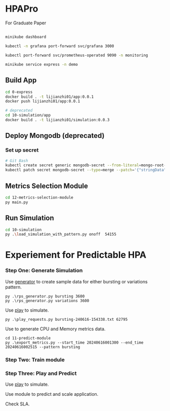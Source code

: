 # HPAPro
For Graduate Paper


## 
```bash
minikube dashboard 

kubectl -n grafana port-forward svc/grafana 3000

kubectl port-forward svc/prometheus-operated 9090 -n monitoring

minikube service express -n demo
```


## Build App
```bash
cd 0-express
docker build . -t lijianzhi01/app:0.0.1
docker push lijianzhi01/app:0.0.1

# deprecated
cd 10-simulation/app
docker build . -t lijianzhi01/simulation:0.0.3
```

## Deploy Mongodb (deprecated)
### Set up secret
```bash
# Git Bash
kubectl create secret generic mongodb-secret --from-literal=mongo-root-username='jianzhili' -n demo
kubectl patch secret mongodb-secret --type=merge --patch='{"stringData":{"mongo-root-password":"123456"}}' -n demo
```

## Metrics Selection Module
```bash
cd 12-metrics-selection-module
py main.py
```

## Run Simulation
```bash
cd 10-simulation
py .\load_simulation_with_pattern.py onoff  54155
```

# Experiement for Predictable HPA
### Step One: Generate Simulation

Use [generator](./10-simulation/static_sim/rps_generator.py) to create sample data for either bursting or variations pattern. 
```pwsh
py .\rps_generator.py bursting 3600
py .\rps_generator.py variations 3600
```

Use [play](./10-simulation/static_sim/play_requests.py) to simulate.
```pwsh
py .\play_requests.py bursting-240616-154338.txt 62795
```

Use to generate CPU and Memory metrics data. 
```pwsh
cd 11-predict-module
py .\export_metrics.py --start_time 20240616001300 --end_time 20240616002515 --pattern bursting
```

### Step Two: Train module

### Step Three: Play and Predict
Use [play](./10-simulation/static_sim/play_requests.py) to simulate.

Use module to predict and scale application. 

Check SLA.